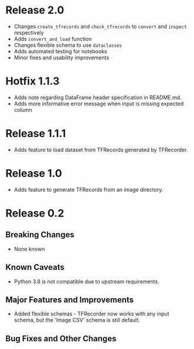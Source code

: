 # Release 2.0

* Changes `create_tfrecords` and `check_tfrecords` to `convert` and `inspect` respectively
* Adds `convert_and_load` function
* Changes flexible schema to use `dataclasses`
* Adds automated testing for notebooks
* Minor fixes and usability improvements

# Hotfix 1.1.3

* Adds note regarding DataFrame header specification in README.md.
* Adds more informative error message when input is missing expected column

# Release 1.1.1
* Adds feature to load dataset from TFRecords generated by TFRecorder.

# Release 1.0
* Adds feature to generate TFRecords from an image directory.

# Release 0.2

## Breaking Changes
* None known

## Known Caveats
* Python 3.8 is not compatible due to upstream requirements.

## Major Features and Improvements
* Added flexible schemas - TFRecorder now works with any input schema, but the 'Image CSV' schema is still default.

## Bug Fixes and Other Changes
